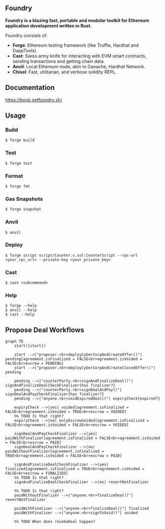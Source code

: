 ## Foundry

**Foundry is a blazing fast, portable and modular toolkit for Ethereum application development written in Rust.**

Foundry consists of:

-   **Forge**: Ethereum testing framework (like Truffle, Hardhat and DappTools).
-   **Cast**: Swiss army knife for interacting with EVM smart contracts, sending transactions and getting chain data.
-   **Anvil**: Local Ethereum node, akin to Ganache, Hardhat Network.
-   **Chisel**: Fast, utilitarian, and verbose solidity REPL.

## Documentation

https://book.getfoundry.sh/

## Usage

### Build

```shell
$ forge build
```

### Test

```shell
$ forge test
```

### Format

```shell
$ forge fmt
```

### Gas Snapshots

```shell
$ forge snapshot
```

### Anvil

```shell
$ anvil
```

### Deploy

```shell
$ forge script script/Counter.s.sol:CounterScript --rpc-url <your_rpc_url> --private-key <your_private_key>
```

### Cast

```shell
$ cast <subcommand>
```

### Help

```shell
$ forge --help
$ anvil --help
$ cast --help
```

## Propose Deal Workflows

```mermaid
graph TD
    start([start])
    
    start -->|"proposer.<br>deployCyberCorpAndCreateOffer()"| pending[agreement.isFinalized = FALSE<br>agreement.isVoided = FALSE<br>escrow = PENDING]
    start -->|"proposer.<br>deployCyberCorpAndCreateClosedOffer()"| pending
    
    pending -->|"counterParty.<br>signAndFinalizeDeal()"| signAndFinalizeDealCheckFinalizer{has finalizer?}
    pending -->|"counterParty.<br>signDealAndPay()"| signDealAndPayCheckFinalizer{has finalizer?}
    pending -->|"anyone.<br>voidExpiredDeal()"| expiryCheck{expired?}
    
    expiryCheck -->|yes| voided[agreement.isFinalized = FALSE<br>agreement.isVoided = TRUE<br>escrow = VOIDED]
    %% TODO Is that right?
    expiryCheck -->|no| onlyEscrowVoided[agreement.isFinalized = FALSE<br>agreement.isVoided = FALSE<br>escrow = VOIDED]
    
    signDealAndPayCheckFinalizer -->|yes| paidWithFinalizer[agreement.isFinalized = FALSE<br>agreement.isVoided = FALSE<br>escrow = PAID]
    signDealAndPayCheckFinalizer -->|no| paidWithoutFinalizer[agreement.isFinalized = TRUE<br>agreement.isVoided = FALSE<br>escrow = PAID]
    
    signAndFinalizeDealCheckFinalizer -->|yes| finalized[agreement.isFinalized = TRUE<br>agreement.isVoided = FALSE<br>escrow = FINALIZED]
    %% TODO Is that right?
    signAndFinalizeDealCheckFinalizer -->|no| revertNotFinalizer

    %% TODO Is that right?    
    paidWithoutFinalizer -->|"anyone.<br>finalizeDeal()"| revertNotFinalizer
    
    paidWithFinalizer -->|"anyone.<br>finalizeDeal()"| finalized
    paidWithFinalizer -->|"anyone.<br>signToVoid()"| voided
    
    %% TODO When does revokeDeal happen?
```
